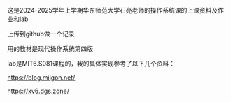 这是2024-2025学年上学期华东师范大学石亮老师的操作系统课的上课资料及作业和lab

上传到github做一个记录

用的教材是现代操作系统第四版

lab是MIT6.S081课程的，我的具体实现参考了以下几个资料：

https://blog.miigon.net/

https://xv6.dgs.zone/




